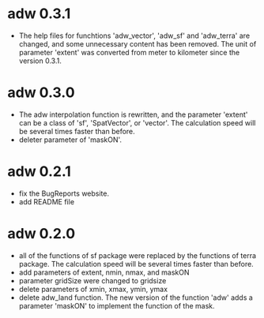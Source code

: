 # adw 0.3.1
-   The help files for funchtions 'adw_vector', 'adw_sf' and 'adw_terra' are changed, and some unnecessary content has been removed. The unit of parameter 'extent' was converted from meter to kilometer since the version 0.3.1.

# adw 0.3.0
-   The adw interpolation function is rewritten, and the parameter 'extent' can be a class of 'sf', 'SpatVector', or 'vector'. The calculation speed will be several times faster than before.
-   deleter parameter of 'maskON'.

# adw 0.2.1

-   fix the BugReports website.
-   add README file

# adw 0.2.0

-   all of the functions of sf package were replaced by the functions of terra package. The calculation speed will be several times faster than before.
-   add parameters of extent, nmin, nmax, and maskON
-   parameter gridSize were changed to gridsize
-   delete parameters of xmin, xmax, ymin, ymax
-   delete adw_land function. The new version of the function 'adw' adds a parameter 'maskON' to implement the function of the mask.